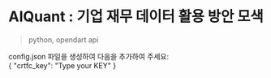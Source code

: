 # AIQuant : 기업 재무 데이터 활용 방안 모색 

> python, opendart api 

config.json 파일을 생성하여 다음을 추가하여 주세요: </br>
{ "crtfc_key": "Type your KEY" }
